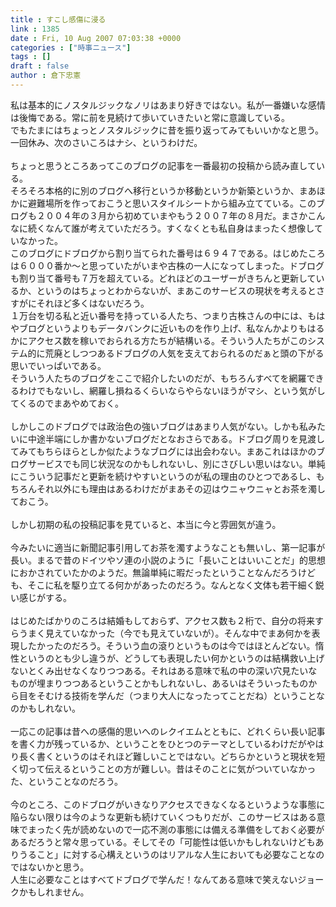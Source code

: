 ```yaml
---
title : すこし感傷に浸る
link : 1385
date : Fri, 10 Aug 2007 07:03:38 +0000
categories : ["時事ニュース"]
tags : []
draft : false
author : 倉下忠憲
---
```


私は基本的にノスタルジックなノリはあまり好きではない。私が一番嫌いな感情は後悔である。常に前を見続けて歩いていきたいと常に意識している。<BR>でもたまにはちょっとノスタルジックに昔を振り返ってみてもいいかなと思う。一回休み、次のさいころはナシ、というわけだ。<BR><BR>ちょっと思うところあってこのブログの記事を一番最初の投稿から読み直している。<BR>そろそろ本格的に別のブログへ移行というか移動というか新築というか、まあほかに避難場所を作っておこうと思いスタイルシートから組み立てている。このブログも２００４年の３月から初めていまやもう２００７年の８月だ。まさかこんなに続くなんて誰が考えていただろう。すくなくとも私自身はまったく想像していなかった。<BR>このブログにドブログから割り当てられた番号は６９４７である。はじめたころは６０００番か～と思っていたがいまや古株の一人になってしまった。ドブログも割り当て番号も７万を超えている。どれほどのユーザーがきちんと更新しているか、というのはちょっとわからないが、まあこのサービスの現状を考えるとさすがにそれほど多くはないだろう。<BR>１万台を切る私と近い番号を持っている人たち、つまり古株さんの中には、もはやブログというよりもデータバンクに近いものを作り上げ、私なんかよりもはるかにアクセス数を稼いでおられる方たちが結構いる。そういう人たちがこのシステム的に荒廃としつつあるドブログの人気を支えておられるのだぁと頭の下がる思いでいっぱいである。<BR>そういう人たちのブログをここで紹介したいのだが、もちろんすべてを網羅できるわけでもないし、網羅し損ねるくらいならやらないほうがマシ、という気がしてくるのでまあやめておく。<BR><BR>しかしこのドブログでは政治色の強いブログはあまり人気がない。しかも私みたいに中途半端にしか書かないブログだとなおさらである。ドブログ周りを見渡してみてもちらほらとしか似たようなブログには出会わない。まあこれはほかのブログサービスでも同じ状況なのかもしれないし、別にさびしい思いはない。単純にこういう記事だと更新を続けやすいというのが私の理由のひとつであるし、もちろんそれ以外にも理由はあるわけだがまあその辺はウニャウニャとお茶を濁しておこう。<BR><BR>しかし初期の私の投稿記事を見ていると、本当に今と雰囲気が違う。<BR><BR>今みたいに適当に新聞記事引用してお茶を濁すようなことも無いし、第一記事が長い。まるで昔のドイツやソ連の小説のように「長いことはいいことだ」的思想におかされていたかのようだ。無論単純に暇だったということなんだろうけども、そこに私を駆り立てる何かがあったのだろう。なんとなく文体も若干細く鋭い感じがする。<BR><BR>はじめたばかりのころは結婚もしておらず、アクセス数も２桁で、自分の将来すらうまく見えていなかった（今でも見えていないが）。そんな中でまあ何かを表現したかったのだろう。そういう血の滾りというものは今ではほとんどない。惰性というのとも少し違うが、どうしても表現したい何かというのは結構救い上げないとくみ出せなくなりつつある。それはある意味で私の中の深い穴見たいなものが埋まりつつあるということかもしれないし、あるいはそういったものから目をそむける技術を学んだ（つまり大人になったってことだね）ということなのかもしれない。<BR><BR>一応この記事は昔への感傷的思いへのレクイエムとともに、どれくらい長い記事を書く力が残っているか、ということをひとつのテーマとしているわけだがやはり長く書くというのはそれほど難しいことではない。どちらかというと現状を短く切って伝えるということの方が難しい。昔はそのことに気がついていなかった、ということなのだろう。<BR><BR>今のところ、このドブログがいきなりアクセスできなくなるというような事態に陥らない限りは今のような更新も続けていくつもりだが、このサービスはある意味でまったく先が読めないので一応不測の事態には備える準備をしておく必要があるだろうと常々思っている。そしてその「可能性は低いかもしれないけどもありうること」に対する心構えというのはリアルな人生においても必要なことなのではないかと思う。<BR>人生に必要なことはすべてドブログで学んだ！なんてある意味で笑えないジョークかもしれません。<br><br>
